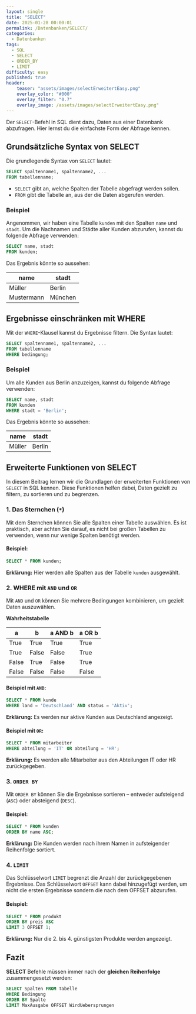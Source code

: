 ```yaml
---
layout: single
title: "SELECT"
date: 2025-01-28 00:00:01
permalink: /Datenbanken/SELECT/
categories:
  - Datenbanken
tags:
  - SQL
  - SELECT
  - ORDER_BY
  - LIMIT
difficulty: easy
published: true
header:
    teaser: "assets/images/selectErweitertEasy.png"
    overlay_color: "#000"
    overlay_filter: "0.7"
    overlay_image: /assets/images/selectErweitertEasy.png"
---
```


Der `SELECT`-Befehl in SQL dient dazu, Daten aus einer Datenbank abzufragen. Hier lernst du die einfachste Form der Abfrage kennen.

## Grundsätzliche Syntax von SELECT
Die grundlegende Syntax von `SELECT` lautet:

```sql
SELECT spaltenname1, spaltenname2, ...
FROM tabellenname;
```

- `SELECT` gibt an, welche Spalten der Tabelle abgefragt werden sollen.
- `FROM` gibt die Tabelle an, aus der die Daten abgerufen werden.

### Beispiel
Angenommen, wir haben eine Tabelle `kunden` mit den Spalten `name` und `stadt`. Um die Nachnamen und Städte aller Kunden abzurufen, kannst du folgende Abfrage verwenden:

```sql
SELECT name, stadt
FROM kunden;
```

Das Ergebnis könnte so aussehen:

| name          | stadt      |
|---------------|------------|
| Müller        | Berlin     |
| Mustermann    | München    |

## Ergebnisse einschränken mit WHERE
Mit der `WHERE`-Klausel kannst du Ergebnisse filtern. Die Syntax lautet:

```sql
SELECT spaltenname1, spaltenname2, ...
FROM tabellenname
WHERE bedingung;
```

### Beispiel
Um alle Kunden aus Berlin anzuzeigen, kannst du folgende Abfrage verwenden:

```sql
SELECT name, stadt
FROM kunden
WHERE stadt = 'Berlin';
```

Das Ergebnis könnte so aussehen:

| name          | stadt   |
|---------------|---------|
| Müller        | Berlin  |

## Erweiterte Funktionen von SELECT
In diesem Beitrag lernen wir die Grundlagen der erweiterten Funktionen von `SELECT` in SQL kennen. Diese Funktionen helfen dabei, Daten gezielt zu filtern, zu sortieren und zu begrenzen.

### 1. Das Sternchen (`*`)
Mit dem Sternchen können Sie alle Spalten einer Tabelle auswählen. Es ist praktisch, aber achten Sie darauf, es nicht bei großen Tabellen zu verwenden, wenn nur wenige Spalten benötigt werden.

#### Beispiel:
```sql
SELECT * FROM kunden;
```
**Erklärung:** Hier werden alle Spalten aus der Tabelle `kunden` ausgewählt.

### 2. WHERE mit `AND` und `OR`
Mit `AND` und `OR` können Sie mehrere Bedingungen kombinieren, um gezielt Daten auszuwählen.

**Wahrheitstabelle**

| a | b | a AND b | a OR b |
|---|---|---------|--------|
|True | True | True | True |
|True | False | False | True |
|False | True | False | True |
|False | False | False | False |

#### Beispiel mit `AND`:
```sql
SELECT * FROM kunde
WHERE land = 'Deutschland' AND status = 'Aktiv';
```
**Erklärung:** Es werden nur aktive Kunden aus Deutschland angezeigt.

#### Beispiel mit `OR`:
```sql
SELECT * FROM mitarbeiter
WHERE abteilung = 'IT' OR abteilung = 'HR';
```
**Erklärung:** Es werden alle Mitarbeiter aus den Abteilungen IT oder HR zurückgegeben.

### 3. `ORDER BY`
Mit `ORDER BY` können Sie die Ergebnisse sortieren – entweder aufsteigend (`ASC`) oder absteigend (`DESC`).

#### Beispiel:
```sql
SELECT * FROM kunden
ORDER BY name ASC;
```
**Erklärung:** Die Kunden werden nach ihrem Namen in aufsteigender Reihenfolge sortiert.

### 4. `LIMIT`
Das Schlüsselwort `LIMIT` begrenzt die Anzahl der zurückgegebenen Ergebnisse.
Das Schlüsselwort `OFFSET` kann dabei hinzugefügt werden, um nicht die ersten Ergebnisse sondern die nach dem OFFSET abzurufen.

#### Beispiel:
```sql
SELECT * FROM produkt
ORDER BY preis ASC
LIMIT 3 OFFSET 1;
```
**Erklärung:** Nur die 2. bis 4. günstigsten Produkte werden angezeigt.

## Fazit
**SELECT** Befehle müssen immer nach der **gleichen Reihenfolge** zusammengesetzt werden:

```sql
SELECT Spalten FROM Tabelle
WHERE Bedingung
ORDER BY Spalte
LIMIT MaxAusgabe OFFSET WirdUebersprungen
```